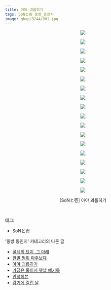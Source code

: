 ```yaml
---
title: 아야 괴롭히기
tags: SoNと壱 동방_동인지
image: ghap/3244/001.jpg
---
```

<div class="article">
<p style="text-align: center; clear: none; float: none;"><img src="{{ site.nasurl }}/ghap/3244/001.jpg"/></p>
<p style="text-align: center; clear: none; float: none;"><img src="{{ site.nasurl }}/ghap/3244/002.jpg"/></p>
<p style="text-align: center; clear: none; float: none;"><img src="{{ site.nasurl }}/ghap/3244/003.jpg"/></p>
<p style="text-align: center; clear: none; float: none;"><img src="{{ site.nasurl }}/ghap/3244/004.jpg"/></p>
<p style="text-align: center; clear: none; float: none;"><img src="{{ site.nasurl }}/ghap/3244/005.jpg"/></p>
<p style="text-align: center; clear: none; float: none;"><img src="{{ site.nasurl }}/ghap/3244/006.jpg"/></p>
<p style="text-align: center; clear: none; float: none;"><img src="{{ site.nasurl }}/ghap/3244/007.jpg"/></p>
<p style="text-align: center; clear: none; float: none;"><img src="{{ site.nasurl }}/ghap/3244/008.jpg"/></p>
<p style="text-align: center; clear: none; float: none;"><img src="{{ site.nasurl }}/ghap/3244/009.jpg"/></p>
<p style="text-align: center; clear: none; float: none;"><img src="{{ site.nasurl }}/ghap/3244/010.jpg"/></p>
<p style="text-align: center; clear: none; float: none;"><img src="{{ site.nasurl }}/ghap/3244/011.jpg"/></p>
<p style="text-align: center; clear: none; float: none;"><img src="{{ site.nasurl }}/ghap/3244/012.jpg"/></p>
<p style="text-align: center; clear: none; float: none;"><img src="{{ site.nasurl }}/ghap/3244/013.jpg"/></p>
<p style="text-align: center; clear: none; float: none;"><img src="{{ site.nasurl }}/ghap/3244/014.jpg"/></p>
<p style="text-align: center; clear: none; float: none;"><img src="{{ site.nasurl }}/ghap/3244/015.jpg"/></p>
<p style="text-align: center; clear: none; float: none;"><img src="{{ site.nasurl }}/ghap/3244/016.jpg"/></p>
<p style="text-align: center; clear: none; float: none;"><img src="{{ site.nasurl }}/ghap/3244/017.jpg"/></p>
<p style="text-align: center; clear: none; float: none;"><img src="{{ site.nasurl }}/ghap/3244/018.jpg"/></p>
<p style="text-align: center; clear: none; float: none;">[SoNと壱] 아야 괴롭히기</p>
<p><br/></p>
</div><div class="tagTrail">
<p>태그: </p>
<ul>
<li>SoNと壱</li>
</ul>
</div><div class="another">
<p>'동방 동인지' 카테고리의 다른 글</p>
<ul>
<li><a href="/2017-05-15-ghap_3248">굴레의 묘지, 그 아래</a></li>
<li><a href="/2017-05-15-ghap_3245">한발 멈춰 마주보다</a></li>
<li><a href="/2017-05-15-ghap_3244">아야 괴롭히기</a></li>
<li><a href="/2017-05-15-ghap_3242">가끔은 둘이서 옛날 얘기를</a></li>
<li><a href="/2017-05-15-ghap_3241">안녕헤븐</a></li>
<li><a href="/2017-05-15-ghap_3240">감기에 걸린 날</a></li>
</ul>
</div><div class="cb_module cb_fluid">
<div class="cb_wrt cb_profile">
</div><!-- commentList close -->
</div>